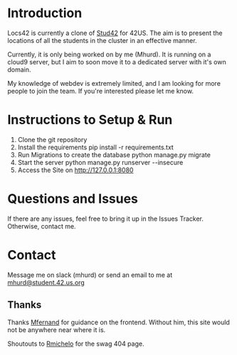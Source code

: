 # Introduction

Locs42 is currently a clone of [Stud42](https://stud42.fr/) for 42US. The aim is to present the locations of all the students in the cluster in an effective manner.

Currently, it is only being worked on by me (Mhurd). It is running on a cloud9 server, but I aim to soon move it to a dedicated server with it's own domain.

My knowledge of webdev is extremely limited, and I am looking for more people to join the team. If you're interested please let me know.

# Instructions to Setup & Run

1. Clone the git repository
2. Install the requirements
	pip install -r requirements.txt
3. Run Migrations to create the database
	python manage.py migrate
4. Start the server
	python manage.py runserver --insecure
5. Access the Site on http://127.0.0.1:8080

# Questions and Issues

If there are any issues, feel free to bring it up in the Issues Tracker. Otherwise, contact me.

# Contact

Message me on slack (mhurd) or send an email to me at <mhurd@student.42.us.org>

## Thanks

Thanks [Mfernand](https://github.com/MatiasFMolinari) for guidance on the frontend. Without him, this site would not be anywhere near where it is.

Shoutouts to [Rmichelo](https://twitter.com/angrevol) for the swag 404 page.
